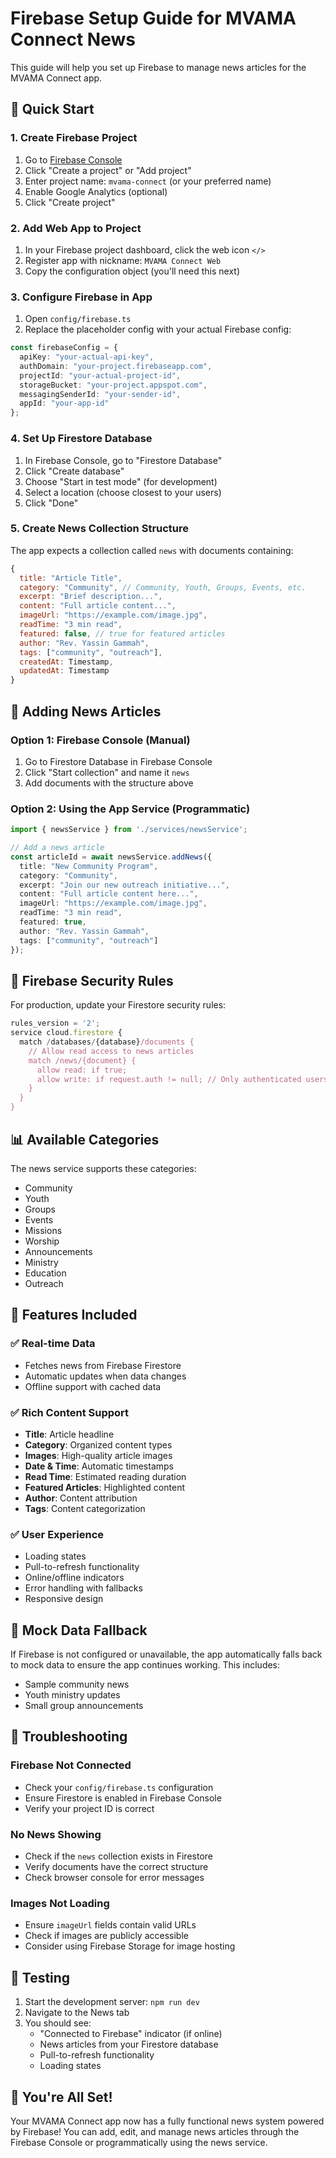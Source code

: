 # Firebase Setup Guide for MVAMA Connect News

This guide will help you set up Firebase to manage news articles for the MVAMA Connect app.

## 🚀 Quick Start

### 1. Create Firebase Project

1. Go to [Firebase Console](https://console.firebase.google.com/)
2. Click "Create a project" or "Add project"
3. Enter project name: `mvama-connect` (or your preferred name)
4. Enable Google Analytics (optional)
5. Click "Create project"

### 2. Add Web App to Project

1. In your Firebase project dashboard, click the web icon `</>`
2. Register app with nickname: `MVAMA Connect Web`
3. Copy the configuration object (you'll need this next)

### 3. Configure Firebase in App

1. Open `config/firebase.ts`
2. Replace the placeholder config with your actual Firebase config:

```typescript
const firebaseConfig = {
  apiKey: "your-actual-api-key",
  authDomain: "your-project.firebaseapp.com",
  projectId: "your-actual-project-id",
  storageBucket: "your-project.appspot.com",
  messagingSenderId: "your-sender-id",
  appId: "your-app-id"
};
```

### 4. Set Up Firestore Database

1. In Firebase Console, go to "Firestore Database"
2. Click "Create database"
3. Choose "Start in test mode" (for development)
4. Select a location (choose closest to your users)
5. Click "Done"

### 5. Create News Collection Structure

The app expects a collection called `news` with documents containing:

```javascript
{
  title: "Article Title",
  category: "Community", // Community, Youth, Groups, Events, etc.
  excerpt: "Brief description...",
  content: "Full article content...",
  imageUrl: "https://example.com/image.jpg",
  readTime: "3 min read",
  featured: false, // true for featured articles
  author: "Rev. Yassin Gammah",
  tags: ["community", "outreach"],
  createdAt: Timestamp,
  updatedAt: Timestamp
}
```

## 📝 Adding News Articles

### Option 1: Firebase Console (Manual)

1. Go to Firestore Database in Firebase Console
2. Click "Start collection" and name it `news`
3. Add documents with the structure above

### Option 2: Using the App Service (Programmatic)

```typescript
import { newsService } from './services/newsService';

// Add a news article
const articleId = await newsService.addNews({
  title: "New Community Program",
  category: "Community",
  excerpt: "Join our new outreach initiative...",
  content: "Full article content here...",
  imageUrl: "https://example.com/image.jpg",
  readTime: "3 min read",
  featured: true,
  author: "Rev. Yassin Gammah",
  tags: ["community", "outreach"]
});
```

## 🔧 Firebase Security Rules

For production, update your Firestore security rules:

```javascript
rules_version = '2';
service cloud.firestore {
  match /databases/{database}/documents {
    // Allow read access to news articles
    match /news/{document} {
      allow read: if true;
      allow write: if request.auth != null; // Only authenticated users can write
    }
  }
}
```

## 📊 Available Categories

The news service supports these categories:
- Community
- Youth
- Groups
- Events
- Missions
- Worship
- Announcements
- Ministry
- Education
- Outreach

## 🎯 Features Included

### ✅ Real-time Data
- Fetches news from Firebase Firestore
- Automatic updates when data changes
- Offline support with cached data

### ✅ Rich Content Support
- **Title**: Article headline
- **Category**: Organized content types
- **Images**: High-quality article images
- **Date & Time**: Automatic timestamps
- **Read Time**: Estimated reading duration
- **Featured Articles**: Highlighted content
- **Author**: Content attribution
- **Tags**: Content categorization

### ✅ User Experience
- Loading states
- Pull-to-refresh functionality
- Online/offline indicators
- Error handling with fallbacks
- Responsive design

## 🔄 Mock Data Fallback

If Firebase is not configured or unavailable, the app automatically falls back to mock data to ensure the app continues working. This includes:

- Sample community news
- Youth ministry updates
- Small group announcements

## 🚨 Troubleshooting

### Firebase Not Connected
- Check your `config/firebase.ts` configuration
- Ensure Firestore is enabled in Firebase Console
- Verify your project ID is correct

### No News Showing
- Check if the `news` collection exists in Firestore
- Verify documents have the correct structure
- Check browser console for error messages

### Images Not Loading
- Ensure `imageUrl` fields contain valid URLs
- Check if images are publicly accessible
- Consider using Firebase Storage for image hosting

## 📱 Testing

1. Start the development server: `npm run dev`
2. Navigate to the News tab
3. You should see:
   - "Connected to Firebase" indicator (if online)
   - News articles from your Firestore database
   - Pull-to-refresh functionality
   - Loading states

## 🎉 You're All Set!

Your MVAMA Connect app now has a fully functional news system powered by Firebase! You can add, edit, and manage news articles through the Firebase Console or programmatically using the news service.
